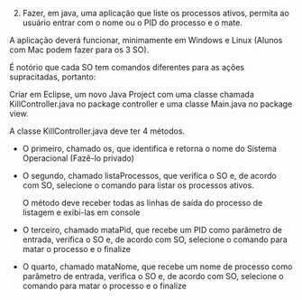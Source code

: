 2. Fazer, em java, uma aplicação que liste os processos ativos, permita ao usuário entrar com o nome ou o PID do processo e o mate.

A aplicação deverá funcionar, minimamente em Windows e Linux (Alunos com Mac podem fazer para os 3 SO).

É notório que cada SO tem comandos diferentes para as ações supracitadas, portanto:

Criar em Eclipse, um novo Java Project com uma classe chamada KillController.java no package controller e uma classe Main.java no package view.

A classe KillController.java deve ter 4 métodos.

- O primeiro, chamado os, que identifica e retorna o nome do Sistema Operacional (Fazê-lo privado)
- O segundo, chamado listaProcessos, que verifica o SO e, de acordo com SO, selecione o comando para listar os processos ativos.

  O método deve receber todas as linhas de saída do processo de listagem e exibi-las em console

- O terceiro, chamado mataPid, que recebe um PID como parâmetro de entrada, verifica o SO e, de acordo com SO, selecione o comando para matar o processo e o finalize
- O quarto, chamado mataNome, que recebe um nome de processo como parâmetro de entrada, verifica o SO e, de acordo com SO, selecione o comando para matar o processo e o finalize
